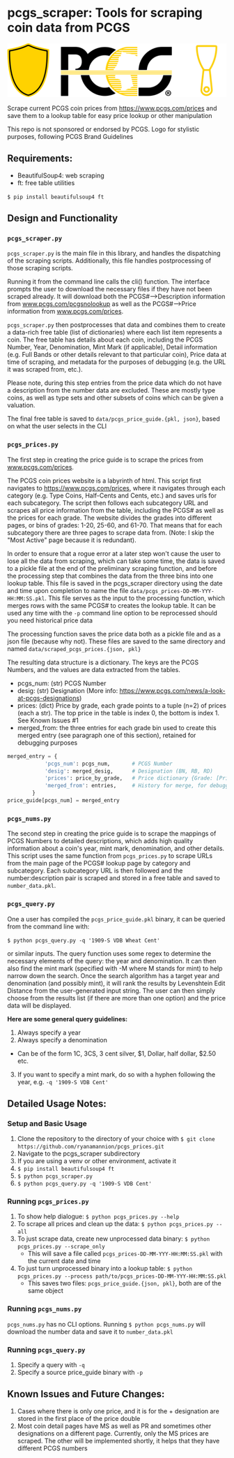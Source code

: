 # pcgs_scraper: Tools for scraping coin data from PCGS

![pcgs_scraper_logo](pcgs_logo_and_scraper.png)

Scrape current PCGS coin prices from https://www.pcgs.com/prices and save them to a lookup table for easy price lookup 
or other manipulation

This repo is not sponsored or endorsed by PCGS. Logo for stylistic purposes, following PCGS Brand Guidelines

## Requirements:

- BeautifulSoup4: web scraping
- ft: free table utilities

`$ pip install beautifulsoup4 ft`

## Design and Functionality

### `pcgs_scraper.py`

`pcgs_scraper.py` is the main file in this library, and handles the dispatching of the scraping scripts. Additionally, this file handles postprocessing of those scraping scripts.

Running it from the command line calls the cli() function.
The interface prompts the user to download the necessary files if they have not been scraped already. It will download
both the PCGS#-->Description information from www.pcgs.com/pcgsnolookup as well as the PCGS#-->Price information from
www.pcgs.com/prices. 

`pcgs_scraper.py` then postprocesses that data and combines them to create a data-rich free table
(list of dictionaries) where each list item represents a coin. The free table has details about each coin, including the PCGS Number, Year, Denomination, Mint Mark (if applicable), Detail information (e.g. Full Bands or other details relevant to that particular coin), Price data at time of scraping, and metadata for the purposes of debugging (e.g. the URL it was
scraped from, etc.). 

Please note, during this step entries from the price data which do not have a description from the number data are 
excluded. These are mostly type coins, as well as type sets and other subsets of coins which can be given a valuation.

The final free table is saved to `data/pcgs_price_guide.{pkl, json}`, based on what the user selects in the CLI

### `pcgs_prices.py`

The first step in creating the price guide is to scrape the prices from www.pcgs.com/prices. 

The PCGS coin prices website is a labyrinth of html. This script first navigates to https://www.pcgs.com/prices, where
it navigates through each category (e.g. Type Coins, Half-Cents and Cents, etc.) and saves urls for each subcategory. 
The script then follows each subcategory URL and scrapes all price information from the table, including the PCGS# as
well as the prices for each grade. The website divides the grades into different pages, or bins of grades: 1-20, 25-60,
and 61-70. That means that for each subcategory there are three pages to scrape data from. (Note: I skip the 
"Most Active" page because it is redundant).

In order to ensure that a rogue error at a later step won't cause the user to lose all the data from scraping, which can
take some time, the data is saved to a pickle file at the end of the preliminary scraping function, and before the 
processing step that combines the data from the three bins into one lookup table. 
This file is saved in the pcgs_scraper directory using the date and time upon
completion to name the file `data/pcgs_prices-DD-MM-YYY-HH:MM:SS.pkl`. This file serves as the input to the 
processing function, which merges rows with the same PCGS# to creates the lookup table. It can be used any time with the 
`-p` command line option to be reprocessed should you need historical price data

The processing function saves the price data both as a pickle file and as a json file (because why not). These  files are saved to the same directory and named `data/scraped_pcgs_prices.{json, pkl}`

The resulting data structure is a dictionary. The keys are the PCGS Numbers, and the values are 
data extracted from the tables. 
- pcgs_num: (str) PCGS Number
- desig: (str) Designation (More info: https://www.pcgs.com/news/a-look-at-pcgs-designations)
- prices: (dict) Price by grade, each grade points to a tuple (n=2) of prices (each a str). The top price in the table 
  is index 0, the bottom is index 1. See Known Issues #1
- merged_from: the three entries for each grade bin used to create this merged entry (see paragraph one of this 
  section), retained for debugging purposes

```python
merged_entry = {
            'pcgs_num': pcgs_num,       # PCGS Number
            'desig': merged_desig,      # Designation (BN, RB, RD)
            'prices': price_by_grade,   # Price dictionary {Grade: [Price, Price+]}
            'merged_from': entries,     # History for merge, for debugging
        }
price_guide[pcgs_num] = merged_entry
```

### `pcgs_nums.py`

The second step in creating the price guide is to scrape the mappings of PCGS Numbers to detailed descriptions, which
adds high quality information about a coin's year, mint mark, denomination, and other details. This script uses the same
function from `pcgs_prices.py` to scrape URLs from the main page of the PCGS# lookup page by category and subcategory.
Each subcategory URL is then followed and the number:description pair is scraped and stored in a free table and saved to
`number_data.pkl`.


### `pcgs_query.py`

One a user has compiled the `pcgs_price_guide.pkl` binary, it can be queried from the command line with:

`$ python pcgs_query.py -q '1909-S VDB Wheat Cent'` 

or similar inputs. The query function uses some regex to determine the necessary elements of the query: the year and
denomination. It can then also find the mint mark (specified with -M where M stands for mint) to help narrow down
the search. Once the search algorithm has a target year and denomination (and possibly mint), it will rank the
results by Levenshtein Edit Distance from the user-generated input string. The user can then simply choose from the 
results list (if there are more than one option) and the price data will be displayed.

**Here are some general query guidelines:**

1. Always specify a year
2. Always specify a denomination
  * Can be of the form 1C, 3CS, 3 cent silver, $1, Dollar, half dollar, $2.50 etc.
3. If you want to specify a mint mark, do so with a hyphen following the year, e.g. `-q '1909-S VDB Cent'`


## Detailed Usage Notes:

### Setup and Basic Usage

1. Clone the repository to the directory of your choice with `$ git clone https://github.com/ryanamannion/pcgs_prices.git`
2. Navigate to the pcgs_scraper subdirectory
3. If you are using a venv or other environment, activate it
4. `$ pip install beautifulsoup4 ft`
5. `$ python pcgs_scraper.py`
6. `$ python pcgs_query.py -q '1909-S VDB Cent'`

### Running `pcgs_prices.py`
1. To show help dialogue: `$ python pcgs_prices.py --help`
2. To scrape all prices and clean up the data: `$ python pcgs_prices.py --all`
3. To just scrape data, create new unprocessed data binary: `$ python pcgs_prices.py --scrape_only`
    * This will save a file called `pcgs_prices-DD-MM-YYY-HH:MM:SS.pkl` with the current date and time
4. To just turn unprocessed binary into a lookup table: `$ python pcgs_prices.py --process path/to/pcgs_prices-DD-MM-YYY-HH:MM:SS.pkl`
    * This saves two files: `pcgs_price_guide.{json, pkl}`, both are of the same object 
    
### Running `pcgs_nums.py`

`pcgs_nums.py` has no CLI options. Running `$ python pcgs_nums.py` will download the number data and save it to 
`number_data.pkl`

### Running `pcgs_query.py`

1. Specify a query with `-q`
2. Specify a source price_guide binary with `-p`

## Known Issues and Future Changes:

1. Cases where there is only one price, and it is for the + designation are stored in the first place of the price 
   double
3. Most coin detail pages have MS as well as PR and sometimes other designations on a different page. Currently, only 
   the MS prices are scraped. The other will be implemented shortly, it helps that they have different PCGS 
   numbers
